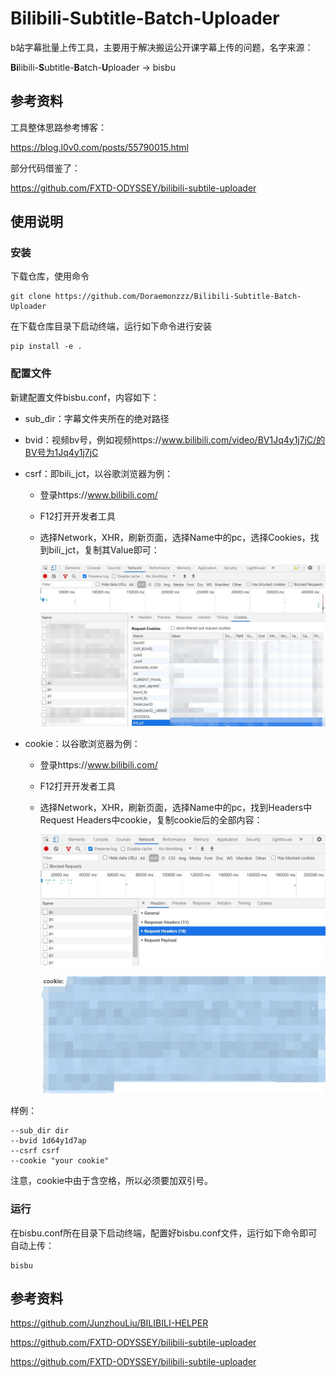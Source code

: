 # Bilibili-Subtitle-Batch-Uploader

b站字幕批量上传工具，主要用于解决搬运公开课字幕上传的问题，名字来源：

**Bi**libili-**S**ubtitle-**B**atch-**U**ploader -> bisbu



## 参考资料

工具整体思路参考博客：

https://blog.l0v0.com/posts/55790015.html

部分代码借鉴了：

https://github.com/FXTD-ODYSSEY/bilibili-subtile-uploader



## 使用说明

### 安装

下载仓库，使用命令

```
git clone https://github.com/Doraemonzzz/Bilibili-Subtitle-Batch-Uploader
```

在下载仓库目录下启动终端，运行如下命令进行安装

```
pip install -e .
```



### 配置文件

新建配置文件bisbu.conf，内容如下：

- sub_dir：字幕文件夹所在的绝对路径

- bvid：视频bv号，例如视频https://www.bilibili.com/video/BV1Jq4y1j7jC/的BV号为1Jq4y1j7jC

- csrf：即bili_jct，以谷歌浏览器为例：

  - 登录https://www.bilibili.com/

  - F12打开开发者工具

  - 选择Network，XHR，刷新页面，选择Name中的pc，选择Cookies，找到bili_jct，复制其Value即可：

    ![](./photo/3.jpg)

- cookie：以谷歌浏览器为例：

  - 登录https://www.bilibili.com/

  - F12打开开发者工具

  - 选择Network，XHR，刷新页面，选择Name中的pc，找到Headers中Request Headers中cookie，复制cookie后的全部内容：

    ![](./photo/1.jpg)

    ![](./photo/2.jpg)

样例：

```
--sub_dir dir
--bvid 1d64y1d7ap
--csrf csrf
--cookie "your cookie"
```

注意，cookie中由于含空格，所以必须要加双引号。



### 运行

在bisbu.conf所在目录下启动终端，配置好bisbu.conf文件，运行如下命令即可自动上传：

```
bisbu
```



## 参考资料

https://github.com/JunzhouLiu/BILIBILI-HELPER

https://github.com/FXTD-ODYSSEY/bilibili-subtile-uploader

https://github.com/FXTD-ODYSSEY/bilibili-subtile-uploader